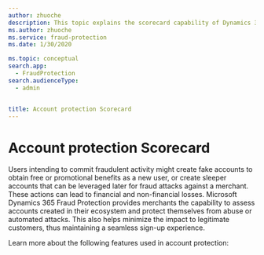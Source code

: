 ```yaml
---
author: zhuoche
description: This topic explains the scorecard capability of Dynamics 365 Fraud Protection account protection.
ms.author: zhuoche
ms.service: fraud-protection
ms.date: 1/30/2020

ms.topic: conceptual
search.app: 
  - FraudProtection
search.audienceType:
  - admin


title: Account protection Scorecard
---
```


# Account protection Scorecard

Users intending to commit fraudulent activity might create fake accounts to obtain free or promotional benefits as a new user, or create sleeper accounts that can be leveraged later for fraud attacks against a merchant. These actions can lead to financial and non-financial losses. Microsoft Dynamics 365 Fraud Protection provides merchants the capability to assess accounts created in their ecosystem and protect themselves from abuse or automated attacks. This also helps minimize the impact to legitimate customers, thus maintaining a seamless sign-up experience. 

Learn more about the following features used in account protection:
